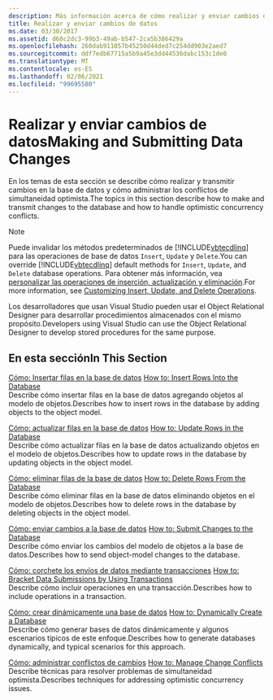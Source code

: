 ```yaml
---
description: Más información acerca de cómo realizar y enviar cambios de datos
title: Realizar y enviar cambios de datos
ms.date: 03/30/2017
ms.assetid: d68c2dc3-99b3-49ab-b547-2ca5b386429a
ms.openlocfilehash: 260dab911057b45250d44ded7c254dd903e2aed7
ms.sourcegitcommit: ddf7edb67715a5b9a45e3dd44536dabc153c1de0
ms.translationtype: MT
ms.contentlocale: es-ES
ms.lasthandoff: 02/06/2021
ms.locfileid: "99695580"
---
```

# <a name="making-and-submitting-data-changes"></a><span data-ttu-id="f5bb2-103">Realizar y enviar cambios de datos</span><span class="sxs-lookup"><span data-stu-id="f5bb2-103">Making and Submitting Data Changes</span></span>

<span data-ttu-id="f5bb2-104">En los temas de esta sección se describe cómo realizar y transmitir cambios en la base de datos y cómo administrar los conflictos de simultaneidad optimista.</span><span class="sxs-lookup"><span data-stu-id="f5bb2-104">The topics in this section describe how to make and transmit changes to the database and how to handle optimistic concurrency conflicts.</span></span>

> [!NOTE]
> <span data-ttu-id="f5bb2-105">Puede invalidar los métodos predeterminados de [!INCLUDE[vbtecdlinq](../../../../../../includes/vbtecdlinq-md.md)] para las operaciones de base de datos `Insert`, `Update` y `Delete`.</span><span class="sxs-lookup"><span data-stu-id="f5bb2-105">You can override [!INCLUDE[vbtecdlinq](../../../../../../includes/vbtecdlinq-md.md)] default methods for `Insert`, `Update`, and `Delete` database operations.</span></span> <span data-ttu-id="f5bb2-106">Para obtener más información, vea [personalizar las operaciones de inserción, actualización y eliminación](customizing-insert-update-and-delete-operations.md).</span><span class="sxs-lookup"><span data-stu-id="f5bb2-106">For more information, see [Customizing Insert, Update, and Delete Operations](customizing-insert-update-and-delete-operations.md).</span></span>
>
> <span data-ttu-id="f5bb2-107">Los desarrolladores que usan Visual Studio pueden usar el Object Relational Designer para desarrollar procedimientos almacenados con el mismo propósito.</span><span class="sxs-lookup"><span data-stu-id="f5bb2-107">Developers using Visual Studio can use the Object Relational Designer to develop stored procedures for the same purpose.</span></span>

## <a name="in-this-section"></a><span data-ttu-id="f5bb2-108">En esta sección</span><span class="sxs-lookup"><span data-stu-id="f5bb2-108">In This Section</span></span>

<span data-ttu-id="f5bb2-109">[Cómo: Insertar filas en la base de datos](how-to-insert-rows-into-the-database.md) </span><span class="sxs-lookup"><span data-stu-id="f5bb2-109">[How to: Insert Rows Into the Database](how-to-insert-rows-into-the-database.md) </span></span>\
<span data-ttu-id="f5bb2-110">Describe cómo insertar filas en la base de datos agregando objetos al modelo de objetos.</span><span class="sxs-lookup"><span data-stu-id="f5bb2-110">Describes how to insert rows in the database by adding objects to the object model.</span></span>

<span data-ttu-id="f5bb2-111">[Cómo: actualizar filas en la base de datos](how-to-update-rows-in-the-database.md) </span><span class="sxs-lookup"><span data-stu-id="f5bb2-111">[How to: Update Rows in the Database](how-to-update-rows-in-the-database.md) </span></span>\
<span data-ttu-id="f5bb2-112">Describe cómo actualizar filas en la base de datos actualizando objetos en el modelo de objetos.</span><span class="sxs-lookup"><span data-stu-id="f5bb2-112">Describes how to update rows in the database by updating objects in the object model.</span></span>

<span data-ttu-id="f5bb2-113">[Cómo: eliminar filas de la base de datos](how-to-delete-rows-from-the-database.md) </span><span class="sxs-lookup"><span data-stu-id="f5bb2-113">[How to: Delete Rows From the Database](how-to-delete-rows-from-the-database.md) </span></span>\
<span data-ttu-id="f5bb2-114">Describe cómo eliminar filas en la base de datos eliminando objetos en el modelo de objetos.</span><span class="sxs-lookup"><span data-stu-id="f5bb2-114">Describes how to delete rows in the database by deleting objects in the object model.</span></span>

<span data-ttu-id="f5bb2-115">[Cómo: enviar cambios a la base de datos](how-to-submit-changes-to-the-database.md) </span><span class="sxs-lookup"><span data-stu-id="f5bb2-115">[How to: Submit Changes to the Database](how-to-submit-changes-to-the-database.md) </span></span>\
<span data-ttu-id="f5bb2-116">Describe cómo enviar los cambios del modelo de objetos a la base de datos.</span><span class="sxs-lookup"><span data-stu-id="f5bb2-116">Describes how to send object-model changes to the database.</span></span>

<span data-ttu-id="f5bb2-117">[Cómo: corchete los envíos de datos mediante transacciones](how-to-bracket-data-submissions-by-using-transactions.md) </span><span class="sxs-lookup"><span data-stu-id="f5bb2-117">[How to: Bracket Data Submissions by Using Transactions](how-to-bracket-data-submissions-by-using-transactions.md) </span></span>\
<span data-ttu-id="f5bb2-118">Describe cómo incluir operaciones en una transacción.</span><span class="sxs-lookup"><span data-stu-id="f5bb2-118">Describes how to include operations in a transaction.</span></span>

<span data-ttu-id="f5bb2-119">[Cómo: crear dinámicamente una base de datos](how-to-dynamically-create-a-database.md) </span><span class="sxs-lookup"><span data-stu-id="f5bb2-119">[How to: Dynamically Create a Database](how-to-dynamically-create-a-database.md) </span></span>\
<span data-ttu-id="f5bb2-120">Describe cómo generar bases de datos dinámicamente y algunos escenarios típicos de este enfoque.</span><span class="sxs-lookup"><span data-stu-id="f5bb2-120">Describes how to generate databases dynamically, and typical scenarios for this approach.</span></span>

<span data-ttu-id="f5bb2-121">[Cómo: administrar conflictos de cambios](how-to-manage-change-conflicts.md) </span><span class="sxs-lookup"><span data-stu-id="f5bb2-121">[How to: Manage Change Conflicts](how-to-manage-change-conflicts.md) </span></span>\
<span data-ttu-id="f5bb2-122">Describe técnicas para resolver problemas de simultaneidad optimista.</span><span class="sxs-lookup"><span data-stu-id="f5bb2-122">Describes techniques for addressing optimistic concurrency issues.</span></span>
